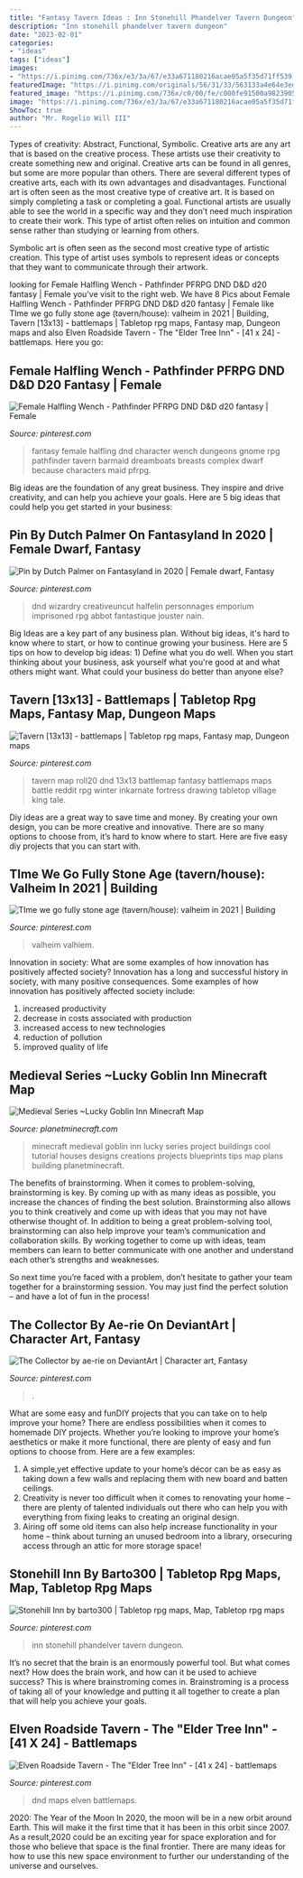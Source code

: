```yaml
---
title: "Fantasy Tavern Ideas : Inn Stonehill Phandelver Tavern Dungeon"
description: "Inn stonehill phandelver tavern dungeon"
date: "2023-02-01"
categories:
- "ideas"
tags: ["ideas"]
images:
- "https://i.pinimg.com/736x/e3/3a/67/e33a671180216acae05a5f35d71ff539--fantasy-wizard-fantasy-art.jpg"
featuredImage: "https://i.pinimg.com/originals/56/31/33/563133a4e64e3ed7bcc82738aeeda9c2.jpg"
featured_image: "https://i.pinimg.com/736x/c0/00/fe/c000fe91500a9823905e4c2814515e90.jpg"
image: "https://i.pinimg.com/736x/e3/3a/67/e33a671180216acae05a5f35d71ff539--fantasy-wizard-fantasy-art.jpg"
ShowToc: true
author: "Mr. Rogelio Will III"
---
```



Types of creativity: Abstract, Functional, Symbolic.
Creative arts are any art that is based on the creative process. These artists use their creativity to create something new and original. Creative arts can be found in all genres, but some are more popular than others. There are several different types of creative arts, each with its own advantages and disadvantages.
Functional art is often seen as the most creative type of creative art. It is based on simply completing a task or completing a goal. Functional artists are usually able to see the world in a specific way and they don’t need much inspiration to create their work. This type of artist often relies on intuition and common sense rather than studying or learning from others.

 Symbolic art is often seen as the second most creative type of artistic creation. This type of artist uses symbols to represent ideas or concepts that they want to communicate through their artwork.

	

		
looking for Female Halfling Wench - Pathfinder PFRPG DND D&amp;D d20 fantasy | Female you've visit to the right web. We have 8 Pics about Female Halfling Wench - Pathfinder PFRPG DND D&amp;D d20 fantasy | Female like TIme we go fully stone age (tavern/house): valheim in 2021 | Building, Tavern [13x13] - battlemaps | Tabletop rpg maps, Fantasy map, Dungeon maps and also Elven Roadside Tavern - The &quot;Elder Tree Inn&quot; - [41 x 24] - battlemaps. Here you go:
		
    
## Female Halfling Wench - Pathfinder PFRPG DND D&amp;D D20 Fantasy | Female

<img loading=lazy src="https://i.pinimg.com/originals/56/31/33/563133a4e64e3ed7bcc82738aeeda9c2.jpg" onerror="this.onerror=null;this.src='https://tse3.mm.bing.net/th?id=OIP.6t4kYhpcvoajwbLzBiWD3AAAAA&amp;pid=15.1';" alt="Female Halfling Wench - Pathfinder PFRPG DND D&amp;D d20 fantasy | Female">

_Source: pinterest.com_

>fantasy female halfling dnd character wench dungeons gnome rpg pathfinder tavern barmaid dreamboats breasts complex dwarf because characters maid pfrpg. 

	

Big ideas are the foundation of any great business. They inspire and drive creativity, and can help you achieve your goals. Here are 5 big ideas that could help you get started in your business:

    
## Pin By Dutch Palmer On Fantasyland In 2020 | Female Dwarf, Fantasy

<img loading=lazy src="https://i.pinimg.com/736x/1f/7c/fe/1f7cfe3d02ef1cc57f1a9cb321d1931b.jpg" onerror="this.onerror=null;this.src='https://tse1.mm.bing.net/th?id=OIP.0yPqFyXjXiYDz-Wwf9NM1AHaL2&amp;pid=15.1';" alt="Pin by Dutch Palmer on Fantasyland in 2020 | Female dwarf, Fantasy">

_Source: pinterest.com_

>dnd wizardry creativeuncut halfelin personnages emporium imprisoned rpg abbot fantastique jouster nain. 

	

Big Ideas are a key part of any business plan. Without big ideas, it's hard to know where to start, or how to continue growing your business. Here are 5 tips on how to develop big ideas: 1) Define what you do well. When you start thinking about your business, ask yourself what you're good at and what others might want. What could your business do better than anyone else?

    
## Tavern [13x13] - Battlemaps | Tabletop Rpg Maps, Fantasy Map, Dungeon Maps

<img loading=lazy src="https://i.pinimg.com/736x/c0/00/fe/c000fe91500a9823905e4c2814515e90.jpg" onerror="this.onerror=null;this.src='https://tse4.mm.bing.net/th?id=OIP.kUjA1Pu-2rXs1g1ZJz7k8QHaHa&amp;pid=15.1';" alt="Tavern [13x13] - battlemaps | Tabletop rpg maps, Fantasy map, Dungeon maps">

_Source: pinterest.com_

>tavern map roll20 dnd 13x13 battlemap fantasy battlemaps maps battle reddit rpg winter inkarnate fortress drawing tabletop village king tale. 

	

Diy ideas are a great way to save time and money. By creating your own design, you can be more creative and innovative. There are so many options to choose from, it’s hard to know where to start. Here are five easy diy projects that you can start with.

    
## TIme We Go Fully Stone Age (tavern/house): Valheim In 2021 | Building

<img loading=lazy src="https://i.pinimg.com/736x/c8/05/f7/c805f71ba1e56a03e8e346a74af269b3.jpg" onerror="this.onerror=null;this.src='https://tse4.mm.bing.net/th?id=OIP.0LeU2ML1BbmwJzhH4mw9PAHaEK&amp;pid=15.1';" alt="TIme we go fully stone age (tavern/house): valheim in 2021 | Building">

_Source: pinterest.com_

>valheim valhiem. 

	

Innovation in society: What are some examples of how innovation has positively affected society?
Innovation has a long and successful history in society, with many positive consequences. Some examples of how innovation has positively affected society include: 
1. increased productivity 
2. decrease in costs associated with production 
3. increased access to new technologies 
4. reduction of pollution 
5. improved quality of life 

    
## Medieval Series ~Lucky Goblin Inn Minecraft Map

<img loading=lazy src="https://static.planetminecraft.com/files/resource_media/screenshot/1204/Title_1327893.jpg" onerror="this.onerror=null;this.src='https://tse4.mm.bing.net/th?id=OIP.9b4SiSPSvOcWlBmdqsq7TAHaFm&amp;pid=15.1';" alt="Medieval Series ~Lucky Goblin Inn Minecraft Map">

_Source: planetminecraft.com_

>minecraft medieval goblin inn lucky series project buildings cool tutorial houses designs creations projects blueprints tips map plans building planetminecraft. 

	

The benefits of brainstorming.
When it comes to problem-solving, brainstorming is key. By coming up with as many ideas as possible, you increase the chances of finding the best solution. Brainstorming also allows you to think creatively and come up with ideas that you may not have otherwise thought of.
In addition to being a great problem-solving tool, brainstorming can also help improve your team’s communication and collaboration skills. By working together to come up with ideas, team members can learn to better communicate with one another and understand each other’s strengths and weaknesses.

So next time you’re faced with a problem, don’t hesitate to gather your team together for a brainstorming session. You may just find the perfect solution – and have a lot of fun in the process!

    
## The Collector By Ae-rie On DeviantArt | Character Art, Fantasy

<img loading=lazy src="https://i.pinimg.com/736x/e3/3a/67/e33a671180216acae05a5f35d71ff539--fantasy-wizard-fantasy-art.jpg" onerror="this.onerror=null;this.src='https://tse4.mm.bing.net/th?id=OIP.1yJAOhfz6I7vzKV0AFSePgHaNV&amp;pid=15.1';" alt="The Collector by ae-rie on DeviantArt | Character art, Fantasy">

_Source: pinterest.com_

>. 

	

What are some easy and funDIY projects that you can take on to help improve your home?
There are endless possibilities when it comes to homemade DIY projects. Whether you’re looking to improve your home’s aesthetics or make it more functional, there are plenty of easy and fun options to choose from. Here are a few examples: 
1. A simple,yet effective update to your home’s décor can be as easy as taking down a few walls and replacing them with new board and batten ceilings. 
2. Creativity is never too difficult when it comes to renovating your home – there are plenty of talented individuals out there who can help you with everything from fixing leaks to creating an original design. 
3. Airing off some old items can also help increase functionality in your home – think about turning an unused bedroom into a library, orsecuring access through an attic for more storage space!

    
## Stonehill Inn By Barto300 | Tabletop Rpg Maps, Map, Tabletop Rpg Maps

<img loading=lazy src="https://i.pinimg.com/736x/46/eb/0e/46eb0eed9c63f709eeadbf45520dc838.jpg" onerror="this.onerror=null;this.src='https://tse3.mm.bing.net/th?id=OIP.B2LqYla2cELg2BZrUaQgTAHaHa&amp;pid=15.1';" alt="Stonehill Inn by barto300 | Tabletop rpg maps, Map, Tabletop rpg maps">

_Source: pinterest.com_

>inn stonehill phandelver tavern dungeon. 

	

It’s no secret that the brain is an enormously powerful tool. But what comes next? How does the brain work, and how can it be used to achieve success? This is where brainstroming comes in. Brainstroming is a process of taking all of your knowledge and putting it all together to create a plan that will help you achieve your goals.

    
## Elven Roadside Tavern - The &quot;Elder Tree Inn&quot; - [41 X 24] - Battlemaps

<img loading=lazy src="https://i.pinimg.com/originals/02/ea/8b/02ea8b5ffecf45ffbbb34626243d4360.jpg" onerror="this.onerror=null;this.src='https://tse2.mm.bing.net/th?id=OIP.vIW90SmlfGnsXLZzj52B-AHaEV&amp;pid=15.1';" alt="Elven Roadside Tavern - The &quot;Elder Tree Inn&quot; - [41 x 24] - battlemaps">

_Source: pinterest.com_

>dnd maps elven battlemaps. 

	

2020: The Year of the Moon
In 2020, the moon will be in a new orbit around Earth. This will make it the first time that it has been in this orbit since 2007. As a result,2020 could be an exciting year for space exploration and for those who believe that space is the final frontier. There are many ideas for how to use this new space environment to further our understanding of the universe and ourselves.

